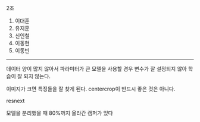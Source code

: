 2조
1. 이대훈
2. 유지훈
3. 신인철
4. 이동현
5. 이동빈

------------
데이터 양이 많지 않아서 파라미터가 큰 모델을 사용할 경우 변수가 잘 설정되지 않아 학습이 잘 되지 않는다.

이미지가 크면 특징들을 잘 찾게 된다. centercrop이 반드시 좋은 것은 아니다.

resnext

모델을 분리했을 때 80%까지 올라간 캠퍼가 있다
